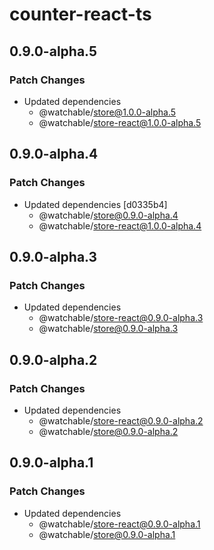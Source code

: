 # counter-react-ts

## 0.9.0-alpha.5

### Patch Changes

- Updated dependencies
  - @watchable/store@1.0.0-alpha.5
  - @watchable/store-react@1.0.0-alpha.5

## 0.9.0-alpha.4

### Patch Changes

- Updated dependencies [d0335b4]
  - @watchable/store@0.9.0-alpha.4
  - @watchable/store-react@1.0.0-alpha.4

## 0.9.0-alpha.3

### Patch Changes

- Updated dependencies
  - @watchable/store-react@0.9.0-alpha.3
  - @watchable/store@0.9.0-alpha.3

## 0.9.0-alpha.2

### Patch Changes

- Updated dependencies
  - @watchable/store-react@0.9.0-alpha.2
  - @watchable/store@0.9.0-alpha.2

## 0.9.0-alpha.1

### Patch Changes

- Updated dependencies
  - @watchable/store-react@0.9.0-alpha.1
  - @watchable/store@0.9.0-alpha.1
